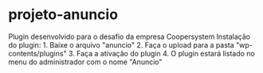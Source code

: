 # projeto-anuncio

Plugin desenvolvido para o desafio da empresa Coopersystem
Instalação do plugin:
	1. Baixe o arquivo "anuncio"
	2. Faça o upload para a pasta "wp-contents/plugins"
	3. Faça a ativação do plugin
	4. O plugin estará listado no menu do administrador com o nome "Anuncio"